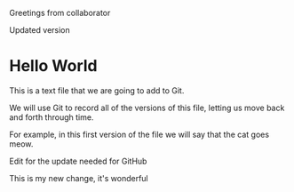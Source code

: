 Greetings from collaborator

Updated version

# Hello World

This is a text file that we are going to add to Git.

We will use Git to record all of the versions of this file, letting us move back and forth through time.

For example, in this first version of the file we will say that the cat goes meow.

Edit for the update needed for GitHub

This is my new change, it's wonderful
